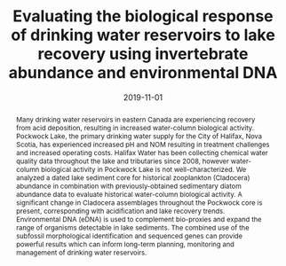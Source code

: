 ---
abstract: "Many drinking water reservoirs in eastern Canada are experiencing recovery from acid deposition, resulting in increased water-column biological activity. Pockwock Lake, the primary drinking water supply for the City of Halifax, Nova Scotia, has experienced increased pH and NOM resulting in treatment challenges and increased operating costs. Halifax Water has been collecting chemical water quality data throughout the lake and tributaries since 2008, however water-column biological activity in Pockwock Lake is not well-characterized. We analyzed a dated lake sediment core for historical zooplankton (Cladocera) abundance in combination with previously-obtained sedimentary diatom abundance data to evaluate historical water-column biological activity. A significant change in Cladocera assemblages throughout the Pockwock core is present, corresponding with acidification and lake recovery trends. Environmental DNA (eDNA) is used to complement bio-proxies and expand the range of organisms detectable in lake sediments. The combined use of the subfossil morphological identification and sequenced genes can provide powerful results which can inform long-term planning, monitoring and management of drinking water reservoirs."
authors: ["Heather E. McGuire", "Dewey W. Dunnington", "Joshua Kurek", "Wendy H. Krkošek", "I. S. Spooner", "Graham A. Gagnon"]
date: "2019-11-01"
doi: ""
featured: false
image:
  caption: ""
  focal_point: ""
  preview_only: false
projects: []
publication: "North American Lake Management Society International Symposium"
publication_short: ""
publication_types: ["1"]
summary: ""
tags: []
title: "Evaluating the biological response of drinking water reservoirs to lake recovery using invertebrate abundance and environmental DNA"
url_code: ""
url_dataset: ""
url_pdf: ""
url_poster: ""
url_project: ""
url_slides: ""
url_source: ""
url_video: ""
---